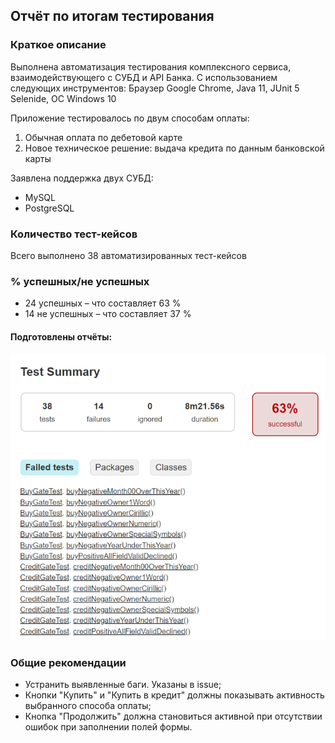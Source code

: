 ## Отчёт по итогам тестирования

### Краткое описание

Выполнена автоматизация тестирования комплексного сервиса, взаимодействующего с СУБД и API Банка. С использованием следующих инструментов:
Браузер Google Chrome, Java 11, JUnit 5 Selenide, ОС Windows 10

Приложение тестировалось по двум способам оплаты:
1. Обычная оплата по дебетовой карте
1. Новое техническое решение: выдача кредита по данным банковской карты

Заявлена поддержка двух СУБД:
* MySQL
* PostgreSQL

### Количество тест-кейсов
Всего выполнено 38 автоматизированных тест-кейсов

### % успешных/не успешных
* 24 успешных – что составляет 63 %
* 14 не успешных – что составляет 37 %

#### Подготовлены отчёты:
![report](https://github.com/SonKe1/DiplomQA/blob/main/docs/Screenshot_2.png)

### Общие рекомендации
* Устранить выявленные баги. Указаны в issue;
* Кнопки "Купить" и "Купить в кредит" должны показывать активность выбранного способа оплаты;
* Кнопка "Продолжить" должна становиться активной при отсутствии ошибок при заполнении полей формы.

